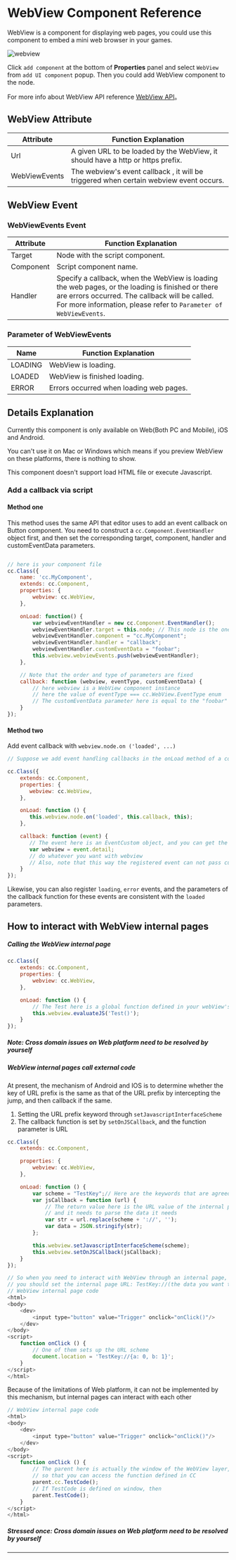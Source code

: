 # WebView Component Reference

WebView is a component for displaying web pages, you could use this component to embed a mini web browser in your games.

![webview](./webview/webview.png)

Click `add component` at the bottom of **Properties** panel and select `WebView` from `add UI component` popup.
Then you could add WebView component to the node.

For more info about WebView API reference [WebView API](../../../api/en/classes/WebView.html)。

## WebView Attribute

| Attribute | Function Explanation
|-------- | ----------- |
| Url | A given URL to be loaded by the WebView, it should have a http or https prefix.
| WebViewEvents | The webview's event callback , it will be triggered when certain webview event occurs.

## WebView Event

### WebViewEvents Event

| Attribute |   Function Explanation
| -------------- | ----------- |
|Target| Node with the script component.
|Component| Script component name.
|Handler| Specify a callback, when the WebView is loading the web pages, or the loading is finished or there are errors occurred. The callback will be called. For more information, please refer to `Parameter of WebViewEvents`.

### Parameter of WebViewEvents

| Name |   Function Explanation
| -------------- | ----------- |
| LOADING | WebView is loading.
| LOADED| WebView is finished loading.
| ERROR| Errors occurred when loading web pages.

## Details Explanation

Currently this component is only available on Web(Both PC and Mobile), iOS and Android.

You can't use it on Mac or Windows which means if you preview WebView on these platforms, there is nothing to show.

This component doesn't support load HTML file or execute Javascript.

### Add a callback via script

#### Method one

This method uses the same API that editor uses to add an event callback on Button component. You need to construct a `cc.Component.EventHandler` object first, and then set the corresponding target, component, handler and customEventData parameters.

```js

// here is your component file
cc.Class({
    name: 'cc.MyComponent',
    extends: cc.Component,
    properties: {
        webview: cc.WebView,
    },

    onLoad: function() {
        var webviewEventHandler = new cc.Component.EventHandler();
        webviewEventHandler.target = this.node; // This node is the one that the component that contains your event handler code belongs to
        webviewEventHandler.component = "cc.MyComponent";
        webviewEventHandler.handler = "callback";
        webviewEventHandler.customEventData = "foobar";
        this.webview.webviewEvents.push(webviewEventHandler);
    },

    // Note that the order and type of parameters are fixed
    callback: function (webview, eventType, customEventData) {
        // here webview is a WebView component instance
        // here the value of eventType === cc.WebView.EventType enum
        // The customEventData parameter here is equal to the "foobar"
    }
});
```

#### Method two

Add event callback with `webview.node.on ('loaded', ...)`

```js
// Suppose we add event handling callbacks in the onLoad method of a component and perform event handling in the callback function:

cc.Class({
    extends: cc.Component,
    properties: {
       webview: cc.WebView,
    },

    onLoad: function () {
       this.webview.node.on('loaded', this.callback, this);
    },

    callback: function (event) {
       // The event here is an EventCustom object, and you can get the WebView component through event.detail
       var webview = event.detail;
       // do whatever you want with webview
       // Also, note that this way the registered event can not pass customEventData
    }
});
```

Likewise, you can also register `loading`, `error` events, and the parameters of the callback function for these events are consistent with the `loaded` parameters.

## How to interact with WebView internal pages

##### Calling the WebView internal page

```js
cc.Class({
    extends: cc.Component,
    properties: {
        webview: cc.WebView,
    },

    onLoad: function () {
        // The Test here is a global function defined in your webView's internal page code
        this.webview.evaluateJS('Test()');
    }
});
```

##### Note: Cross domain issues on Web platform need to be resolved by yourself

##### WebView internal pages call external code

At present, the mechanism of Android and IOS is to determine whether the key of URL prefix is the same as that of the URL prefix by intercepting the jump, and then callback if the same.

1. Setting the URL prefix keyword through `setJavascriptInterfaceScheme`
2. The callback function is set by `setOnJSCallback`, and the function parameter is URL

```js
cc.Class({
    extends: cc.Component,

    properties: {
        webview: cc.WebView,
    },

    onLoad: function () {
        var scheme = "TestKey";// Here are the keywords that are agreed with the internal page
        var jsCallback = function (url) {
            // The return value here is the URL value of the internal page, 
            // and it needs to parse the data it needs
            var str = url.replace(scheme + '://', '');
            var data = JSON.stringify(str);
        };

        this.webview.setJavascriptInterfaceScheme(scheme);
        this.webview.setOnJSCallback(jsCallback);
    }
});

// So when you need to interact with WebView through an internal page, 
// you should set the internal page URL: TestKey://(the data you want to callback to WebView later)
// WebView internal page code
<html>
<body>
    <dev>
        <input type="button" value="Trigger" onclick="onClick()"/>
    </dev>
</body>
<script>
    function onClick () {
        // One of them sets up the URL scheme
        document.location = 'TestKey://{a: 0, b: 1}';
    }
</script>
</html>
```

Because of the limitations of Web platform, it can not be implemented by this mechanism, but internal pages can interact with each other

```js
// WebView internal page code
<html>
<body>
    <dev>
        <input type="button" value="Trigger" onclick="onClick()"/>
    </dev>
</body>
<script>
    function onClick () {
        // The parent here is actually the window of the WebView layer, 
        // so that you can access the function defined in CC
        parent.cc.TestCode();
        // If TestCode is defined on window, then
        parent.TestCode();
    }
</script>
</html>
```

##### Stressed once: Cross domain issues on Web platform need to be resolved by yourself

<hr>
